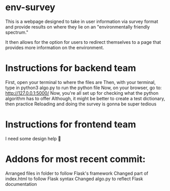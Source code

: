 # env-survey
This is a webpage designed to take in user information via survey format and provide results on where they lie on an "environmentally friendly spectrum."

It then allows for the option for users to redirect themselves to a page that provides more information on the environment.

# Instructions for backend team

First, open your terminal to where the files are
Then, with your terminal, type in python3 algo.py to run the python file
Now, on your browser, go to:  http://127.0.0.1:5000/
Now, you're all set up for checking what the python algorithm has to offer
Although, it might be better to create a test dictionary, then practice
Reloading and doing the survey is gonna be super tedious

# Instructions for frontend team

I need some design help 🥺

# Addons for most recent commit:

Arranged files in folder to follow Flask's framework
Changed part of index.html to follow Flask syntax
Changed algo.py to reflect Flask documentation
